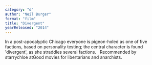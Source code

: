 ```yaml
---
category: "d"
author: "Neil Burger"
format: "film"
title: "Divergent"
yearReleased: "2014"
---
```

In a post-apocalyptic Chicago everyone is pigeon-holed as one of five factions, based on personality testing; the central character is found 'divergent', as she straddles several factions.
 
Recommended by starrychloe atGood movies for libertarians and anarchists.
 